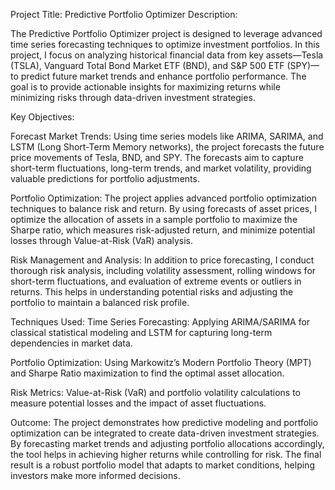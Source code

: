 Project Title: Predictive Portfolio Optimizer
Description:

The Predictive Portfolio Optimizer project is designed to leverage advanced time series forecasting techniques to optimize investment portfolios. 
In this project, I focus on analyzing historical financial data from key assets—Tesla (TSLA), Vanguard Total Bond Market ETF (BND), 
and S&P 500 ETF (SPY)—to predict future market trends and enhance portfolio performance. 
The goal is to provide actionable insights for maximizing returns while minimizing risks through data-driven investment strategies.

Key Objectives:

Forecast Market Trends: Using time series models like ARIMA, SARIMA, and LSTM (Long Short-Term Memory networks), 
the project forecasts the future price movements of Tesla, BND, and SPY. The forecasts aim to capture short-term fluctuations, long-term trends, and market volatility, providing valuable predictions for portfolio adjustments.

Portfolio Optimization: The project applies advanced portfolio optimization techniques to balance risk and return. 
By using forecasts of asset prices, I optimize the allocation of assets in a sample portfolio to maximize the Sharpe ratio, which measures risk-adjusted return, and minimize potential losses through Value-at-Risk (VaR) analysis.

Risk Management and Analysis: In addition to price forecasting, I conduct thorough risk analysis, including volatility assessment, rolling windows for short-term fluctuations, and evaluation of extreme events or outliers in returns. 
This helps in understanding potential risks and adjusting the portfolio to maintain a balanced risk profile.

Techniques Used:
Time Series Forecasting: Applying ARIMA/SARIMA for classical statistical modeling and LSTM for capturing long-term dependencies in market data.

Portfolio Optimization: Using Markowitz’s Modern Portfolio Theory (MPT) and Sharpe Ratio maximization to find the optimal asset allocation.

Risk Metrics: Value-at-Risk (VaR) and portfolio volatility calculations to measure potential losses and the impact of asset fluctuations.

Outcome: The project demonstrates how predictive modeling and portfolio optimization can be integrated to create data-driven investment strategies. 
By forecasting market trends and adjusting portfolio allocations accordingly, the tool helps in achieving higher returns while controlling for risk. 
The final result is a robust portfolio model that adapts to market conditions, helping investors make more informed decisions.